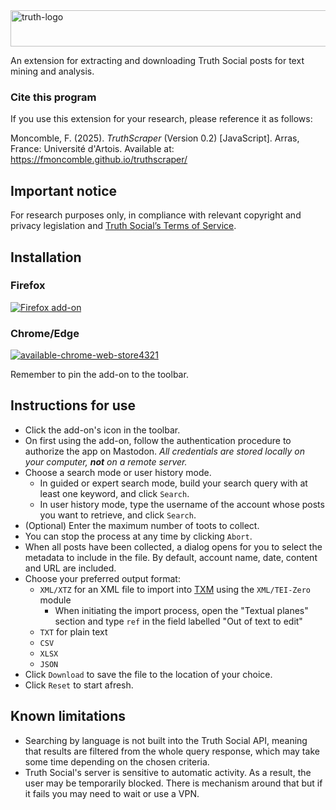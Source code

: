 <img width="722" height="58" alt="truth-logo" src="https://github.com/user-attachments/assets/c69b7c90-0411-418e-9656-a65796aa7660" />  
  
An extension for extracting and downloading Truth Social posts for text mining and analysis.

### Cite this program

If you use this extension for your research, please reference it as follows:

Moncomble, F. (2025). _TruthScraper_ (Version 0.2) [JavaScript]. Arras, France: Université d'Artois. Available at: https://fmoncomble.github.io/truthscraper/

## Important notice

For research purposes only, in compliance with relevant copyright and privacy legislation and [Truth Social’s Terms of Service](https://help.truthsocial.com/legal/terms-of-service/).

## Installation

### Firefox

[![Firefox add-on](https://github.com/fmoncomble/Figaro_extractor/assets/59739627/e4df008e-1aac-46be-a216-e6304a65ba97)](https://github.com/fmoncomble/truthscraper/releases/latest/download/truthscraper.xpi)

### Chrome/Edge

[![available-chrome-web-store4321](https://github.com/fmoncomble/SocialCorpusScraper/assets/59739627/e497b504-5836-4acd-a283-96f53366d290)](https://chrome.google.com/webstore/detail/mnholfdnbpigchhdjblfgjmfplpeecep)

Remember to pin the add-on to the toolbar.

## Instructions for use

-   Click the add-on's icon in the toolbar.
-   On first using the add-on, follow the authentication procedure to authorize the app on Mastodon. _All credentials are stored locally on your computer, **not** on a remote server._
-   Choose a search mode or user history mode.
    -   In guided or expert search mode, build your search query with at least one keyword, and click `Search`.
    -   In user history mode, type the username of the account whose posts you want to retrieve, and click `Search`.
-   (Optional) Enter the maximum number of toots to collect.
-   You can stop the process at any time by clicking `Abort`.
-   When all posts have been collected, a dialog opens for you to select the metadata to include in the file. By default, account name, date, content and URL are included.
-   Choose your preferred output format:
    -   `XML/XTZ` for an XML file to import into [TXM](https://txm.gitpages.huma-num.fr/textometrie/en/index.html) using the `XML/TEI-Zero` module
        -   When initiating the import process, open the "Textual planes" section and type `ref` in the field labelled "Out of text to edit"
    -   `TXT` for plain text
    -   `CSV`
    -   `XLSX`
    -   `JSON`
-   Click `Download` to save the file to the location of your choice.
-   Click `Reset` to start afresh.

## Known limitations

-   Searching by language is not built into the Truth Social API, meaning that results are filtered from the whole query response, which may take some time depending on the chosen criteria.
-   Truth Social's server is sensitive to automatic activity. As a result, the user may be temporarily blocked. There is mechanism around that but if it fails you may need to wait or use a VPN.
